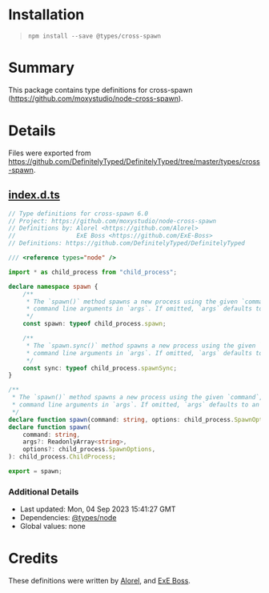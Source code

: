 # Installation
> `npm install --save @types/cross-spawn`

# Summary
This package contains type definitions for cross-spawn (https://github.com/moxystudio/node-cross-spawn).

# Details
Files were exported from https://github.com/DefinitelyTyped/DefinitelyTyped/tree/master/types/cross-spawn.
## [index.d.ts](https://github.com/DefinitelyTyped/DefinitelyTyped/tree/master/types/cross-spawn/index.d.ts)
````ts
// Type definitions for cross-spawn 6.0
// Project: https://github.com/moxystudio/node-cross-spawn
// Definitions by: Alorel <https://github.com/Alorel>
//                 ExE Boss <https://github.com/ExE-Boss>
// Definitions: https://github.com/DefinitelyTyped/DefinitelyTyped

/// <reference types="node" />

import * as child_process from "child_process";

declare namespace spawn {
    /**
     * The `spawn()` method spawns a new process using the given `command`, with
     * command line arguments in `args`. If omitted, `args` defaults to an empty array.
     */
    const spawn: typeof child_process.spawn;

    /**
     * The `spawn.sync()` method spawns a new process using the given `command`, with
     * command line arguments in `args`. If omitted, `args` defaults to an empty array.
     */
    const sync: typeof child_process.spawnSync;
}

/**
 * The `spawn()` method spawns a new process using the given `command`, with
 * command line arguments in `args`. If omitted, `args` defaults to an empty array.
 */
declare function spawn(command: string, options: child_process.SpawnOptions): child_process.ChildProcess;
declare function spawn(
    command: string,
    args?: ReadonlyArray<string>,
    options?: child_process.SpawnOptions,
): child_process.ChildProcess;

export = spawn;

````

### Additional Details
 * Last updated: Mon, 04 Sep 2023 15:41:27 GMT
 * Dependencies: [@types/node](https://npmjs.com/package/@types/node)
 * Global values: none

# Credits
These definitions were written by [Alorel](https://github.com/Alorel), and [ExE Boss](https://github.com/ExE-Boss).

